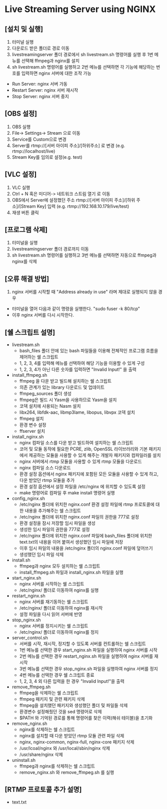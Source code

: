 Live Streaming Server using NGINX
=====

[설치 및 실행]
-----

1. 터미널 실행
2. 다운로드 받은 폴더로 경로 이동
3. livestreamingserver 폴더 경로에서 sh livestream.sh 명령어를 실행 후 1번 메뉴를 선택해 ffmpeg과 nginx를 설치
4. sh livestream.sh 명령어를 실행하고 2번 메뉴를 선택하면 각 기능에 해당하는 번호를 입력하면 nginx 서버에 대한 조작 가능  
- Run Server: nginx 서버 가동  
- Restart Server: nginx 서버 재시작  
- Stop Server: nginx 서버 중지


[OBS 설정]
-----

1. OBS 실행
2. File-> Settings-> Stream 으로 이동
3. Service를 Custom으로 변경
4. Server를 rtmp://[서버 아이피 주소]/[하위주소] 로 변경 (e.g. rtmp://localhost/live)
5. Stream Key를 임의로 설정(e.g. test)


[VLC 설정]
-----

1. VLC 실행
2. Ctrl + N 혹은 미디어-> 네트워크 스트림 열기 로 이동
3. OBS에서 Server에 설정했던 주소 rtmp://[서버 아이피 주소]/[하위 주소]/[Stream Key] 입력 (e.g. rtmp://192.168.10.179/live/test)
4. 재생 버튼 클릭


[프로그램 삭제]
-----

1. 터미널을 실행
2. livestreamingserver 폴더 경로까지 이동
3. sh livestream.sh 명령어를 실행하고 3번 메뉴를 선택하면 자동으로 ffmpeg과 nginx를 삭제

[오류 해결 방법]
-----

1. nginx 서버를 시작할 때 "Address already in use" 라며 제대로 실행되지 않을 경우
- 터미널을 열어 다음과 같이 명령을 실행한다. "sudo fuser -k 80/tcp"
- 이후 nginx 서버를 다시 시작한다.

[쉘 스크립트 설명]
-----

- livestream.sh  
    * bash_files 폴더 안에 있는 bash 파일들을 이용해 전체적인 프로그램 흐름을 제어하는 쉘 스크립트
    * 1, 2, 3, 4를 입력해 메뉴를 선택하여 해당 기능을 이용할 수 있게 구성
    * 1, 2, 3, 4가 아닌 다른 숫자를 입력하면 "Invalid Input!" 을 출력
- install_ffmpeg.sh
    * ffmpeg 을 다운 받고 빌드해 설치하는 쉘 스크립트
    * 의존 관계가 있는 library 다운로드 및 업데이트
    * ffmpeg_sources 폴더 생성
    * ffmpeg은 빌드 시 Yasm을 사용하므로 Yasm을 설치
    * 코덱 설치에 사용되는 Nasm 설치
    * libx264, libfdk-aac, libmp3lame, libopus, libvpx 코덱 설치
    * ffmpeg 설치
    * 환경 변수 설정
    * ffserver 설치
- install_nginx.sh
    * nginx 컴파일 소스를 다운 받고 빌드하여 설치하는 쉘 스크립트
    * 코어 및 모듈 동작에 필요한 PCRE, zlib, OpenSSL 라이브러리와 기본 패키지에서 제공하는 모듈을 사용할 수 있게 해주는 개발자 패키지와 컴파일러를 설치
    * nginx 서버에서 rtmp 모듈을 사용할 수 있게 rtmp 모듈을 다운로드
    * nginx 컴파일 소스 다운로드
    * 환경 설정 옵션에서 nginx 패키지에 포함된 모든 모듈을 사용할 수 있게 하고, 다운 받았던 rtmp 모듈을 추가
    * 환경 설정 옵션에서 설정 파일을 /etc/nginx 에 위치할 수 있도록 설정
    * make 명령어로 컴파일 후 make install 명령어 실행
- config_nginx.sh
    * /etc/nginx 폴더에 위치한 nginx.conf 환경 설정 파일에 rtmp 프로토콜에 대한 내용을 추가해주는 쉘 스크립트
    * /etc/nginx 폴더에 위치한 nginx.conf 파일의 권한을 777로 설정
    * 환경 설정을 잠시 저장할 임시 파일을 생성
    * 생성한 임시 파일의 권한을 777로 설정
    * /etc/nginx 폴더에 위치한 nginx.conf 파일에 bash_files 폴더에 위치한 text.txt의 내용을 이어 붙여서 생성했던 임시 파일에 저장
    * 이후 임시 파일의 내용을 /etc/nginx 폴더의 nginx.conf 파일에 덮어쓰기
    * 생성했던 임시 파일 삭제
- install.sh
    * ffmpeg과 nginx 모두 설치하는 쉘 스크립트
    * install_ffmpeg.sh 파일과 install_nginx.sh 파일을 실행
- start_nginx.sh
    * nginx 서버를 시작하는 쉘 스크립트
    * /etc/nginx/ 폴더로 이동하여 nginx를 실행
- restart_nginx.sh
    * nginx 서버를 재기동하는 쉘 스크립트
    * /etc/nginx/ 폴더로 이동하여 nginx를 재시작
    * 설정 파일을 다시 읽어 서버에 반영
- stop_nginx.sh
    * nginx 서버를 정지시키는 쉘 스크립트
    * /etc/nginx/ 폴더로 이동하여 nginx를 정지
- server_control.sh
    * 서버를 시작, 재시작, 정지할 수 있도록 서버를 컨트롤하는 쉘 스크립트
    * 1번 메뉴를 선택한 경우 start_nginx.sh 파일을 실행하여 nginx 서버를 시작
    * 2번 메뉴를 선택한 경우 restart_nginx.sh 파일을 실행하여 nginx 서버를 재시작
    * 3번 메뉴를 선택한 경우 stop_nginx.sh 파일을 실행하여 nginx 서버를 정지
    * 4번 메뉴를 선택한 경우 쉘 스크립트 종료
    * 1, 2, 3, 4 외 다른 입력을 한 경우 "Invalid Input!"을 출력
- remove_ffmpeg.sh
    * ffmpeg을 삭제하는 쉘 스크립트
    * ffmpeg 패키지 및 관련 패키지 삭제
    * ffmpeg을 설치했던 패키지와 생성했던 폴더 및 파일들 삭제
    * 환경변수 설정해줬던 것을 sed 명령어로 삭제
    * $PATH 와 기억된 경로를 통해 명령어를 찾은 이력(해쉬 테이블)을 초기화
- remove_nginx.sh
    * nginx를 삭제하는 쉘 스크립트
    * nginx를 설치할 때 다운 받았던 rtmp 모듈 관련 파일 삭제
    * nginx, nginx-common, nginx-full, nginx-core 패키지 삭제
    * /usr/lcoal/nginx 와 /usr/local/sbin/nginx 삭제
    * /usr/share/nginx 삭제
- uninstall.sh
    * ffmpeg과 nginx를 삭제하는 쉘 스크립트
    * remove_nginx.sh 와 remove_ffmpeg.sh 를 실행


[RTMP 프로토콜 추가 설명]
-----

- text.txt
